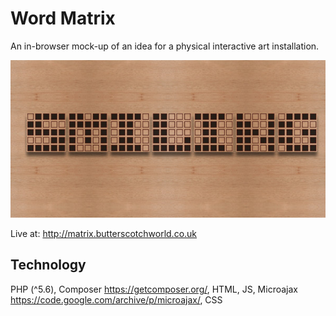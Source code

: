 # Word Matrix

An in-browser mock-up of an idea for a physical interactive art installation. 

![Alt text](/docs/screenshot.jpg "Screenshot of Word Matrix showing a 7 letter word")

Live at: http://matrix.butterscotchworld.co.uk 

## Technology

PHP (^5.6), Composer https://getcomposer.org/, HTML, JS, Microajax https://code.google.com/archive/p/microajax/, CSS
